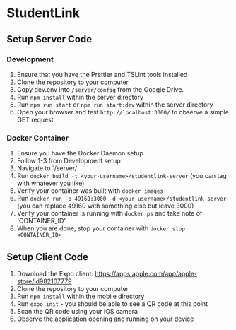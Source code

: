 # StudentLink

## Setup Server Code

### Development
1. Ensure that you have the Prettier and TSLint tools installed
2. Clone the repository to your computer
3. Copy dev.env into `/server/config` from the Google Drive.
4. Run `npm install` within the server directory
5. Run `npm run start` or `npm run start:dev` within the server directory
6. Open your browser and test `http://localhost:3000/` to observe a simple GET request

### Docker Container
1. Ensure you have the Docker Daemon setup
1. Follow 1-3 from Development setup
2. Navigate to `/server/
3. Run `docker build -t <your-username>/studentlink-server` (you can tag with whatever you like)
4. Verify your container was built with `docker images`
4. Run `docker run -p 49160:3000 -d <your-username>/studentlink-server` (you can replace 49160 with something else but leave 3000)
5. Verify your container is running with `docker ps` and take note of 'CONTAINER_ID'
6. When you are done, stop your container with `docker stop <CONTAINER_ID>`

## Setup Client Code

1. Download the Expo client: https://apps.apple.com/app/apple-store/id982107779
2. Clone the repository to your computer
3. Run `npm install` within the mobile directory
4. Run `expo init` - you should be able to see a QR code at this point
5. Scan the QR code using your iOS camera
6. Observe the application opening and running on your device
